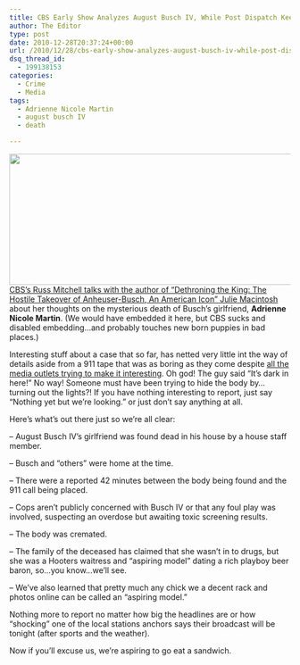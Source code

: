 ```yaml
---
title: CBS Early Show Analyzes August Busch IV, While Post Dispatch Keeps Playing that 911 Tape
author: The Editor
type: post
date: 2010-12-28T20:37:24+00:00
url: /2010/12/28/cbs-early-show-analyzes-august-busch-iv-while-post-dispatch-keeps-playing-that-911-tape/
dsq_thread_id:
  - 199138153
categories:
  - Crime
  - Media
tags:
  - Adrienne Nicole Martin
  - august busch IV
  - death

---
```

[<img class="aligncenter size-full wp-image-8351" title="adrienne-nicole-martin" src="http://media.punchingkitty.com/wordpress/2010/12/adrienne-nicole-martin.jpeg" alt="" width="600" height="235" />][1]<a href="http://youtube.com/watch?v=4sKiBVRzNhc" target="_blank">CBS&#8217;s Russ Mitchell talks with the author of &#8220;Dethroning the King: The Hostile Takeover of Anheuser-Busch, An American Icon&#8221; Julie Macintosh</a> about her thoughts on the mysterious death of Busch&#8217;s girlfriend, **Adrienne Nicole Martin**. (We would have embedded it here, but CBS sucks and disabled embedding&#8230;and probably touches new born puppies in bad places.)

Interesting stuff about a case that so far, has netted very little int the way of details aside from a 911 tape that was as boring as they come despite <a href="http://www.stltoday.com/news/local/metro/article_32feb11e-0ecc-5dec-a61f-bc8d2b045366.html" target="_blank">all the media outlets trying to make it interesting</a>. Oh god! The guy said &#8220;It&#8217;s dark in here!&#8221; No way! Someone must have been trying to hide the body by&#8230;turning out the lights?! If you have nothing interesting to report, just say &#8220;Nothing yet but we&#8217;re looking.&#8221; or just don&#8217;t say anything at all.

Here&#8217;s what&#8217;s out there just so we&#8217;re all clear:

&#8211; August Busch IV&#8217;s girlfriend was found dead in his house by a house staff member.

&#8211; Busch and &#8220;others&#8221; were home at the time.

&#8211; There were a reported 42 minutes between the body being found and the 911 call being placed.

&#8211; Cops aren&#8217;t publicly concerned with Busch IV or that any foul play was involved, suspecting an overdose but awaiting toxic screening results.

&#8211; The body was cremated.

&#8211; The family of the deceased has claimed that she wasn&#8217;t in to drugs, but she was a Hooters waitress and &#8220;aspiring model&#8221; dating a rich playboy beer baron, so&#8230;you know&#8230;we&#8217;ll see.

&#8211; We&#8217;ve also learned that pretty much any chick we a decent rack and photos online can be called an &#8220;aspiring model.&#8221;

Nothing more to report no matter how big the headlines are or how &#8220;shocking&#8221; one of the local stations anchors says their broadcast will be tonight (after sports and the weather).

Now if you&#8217;ll excuse us, we&#8217;re aspiring to go eat a sandwich.

 [1]: http://media.punchingkitty.com/wordpress/2010/12/adrienne-nicole-martin.jpeg